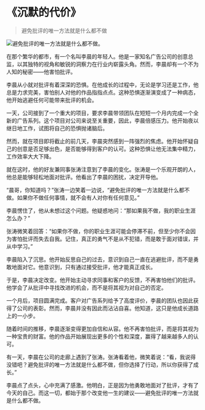 # 《沉默的代价》
> 避免批评的唯一方法就是什么都不做


![避免批评的唯一方法就是什么都不做。](/images/fe94ed2583ba4d6a87ddef855ce8d3ff.jpg)

在那个繁华的都市，有一个名叫李晨的年轻人。他是一家知名广告公司的创意总监，以其独特的视角和敏锐的洞察力在行业内崭露头角。然而，李晨却有一个不为人知的秘密——他害怕批评。

李晨从小就对批评有着深深的恐惧。在他成长的过程中，无论是学习还是工作，他总是力求完美，害怕别人对他的作品指指点点。这种恐惧逐渐演变成了一种病态，他开始逃避任何可能带来批评的机会。

一天，公司接到了一个重大的项目，要求李晨带领团队在短短一个月内完成一个全新的广告系列。这个项目对公司来说至关重要，因此，李晨倍感压力。他开始夜以继日地工作，试图将自己的恐惧抛诸脑后。

然而，就在项目即将截止的前几天，李晨突然感到一阵强烈的焦虑。他开始怀疑自己的创意是否足够出色，是否能够得到客户的认可。这种恐惧让他无法集中精力，工作效率大大下降。

就在这时，他的好友兼同事张涛注意到了李晨的变化。张涛是一个乐观开朗的人，他总是能够轻松地面对批评。他看出了李晨的困扰，决定开导他。

“晨哥，你知道吗？”张涛一边笑着一边说，“避免批评的唯一方法就是什么都不做。如果你不做任何事情，就不会有人对你有任何意见。”

李晨愣住了，他从未想过这个问题。他疑惑地问：“那如果我不做，我的职业生涯怎么办？”

张涛微笑着回答：“如果你不做，你的职业生涯可能会停滞不前，但至少你不会因为害怕批评而失去自我。记住，真正的勇气不是从不犯错，而是敢于面对错误，并从中学习。”

李晨陷入了沉思。他开始反思自己的过去，意识到自己一直在逃避批评，而不是勇敢地面对它。他意识到，只有通过接受批评，他才能真正成长。

于是，李晨决定改变。他开始主动寻求同事和客户的反馈，不再害怕他们的批评。他学会了从批评中寻找改进的机会，而不是将其视为对自己的否定。

一个月后，项目圆满完成。客户对广告系列给予了高度评价，李晨的团队也因此获得了公司的表彰。然而，李晨并没有因此而沾沾自喜。他知道，这只是他成长道路上的一小步。

随着时间的推移，李晨逐渐变得更加自信和从容。他不再害怕批评，而是将其视为一种宝贵的财富。他的作品开始展现出更多的个性和深度，赢得了越来越多人的认可。

有一天，李晨在公司的走廊上遇到了张涛。张涛看着他，微笑着说：“看，我说得没错吧？避免批评的唯一方法就是什么都不做，但你选择了行动，所以你获得了成长。”

李晨点了点头，心中充满了感激。他明白，正是因为他勇敢地面对了批评，才有了今天的自己。而这一切，都始于那个改变他一生的建议——避免批评的唯一方法就是什么都不做。